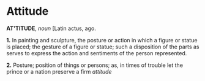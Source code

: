 # Attitude

**AT'TITUDE**, _noun_ \[Latin actus, ago.

**1.** In painting and sculpture, the posture or action in which a figure or statue is placed; the gesture of a figure or statue; such a disposition of the parts as serves to express the action and sentiments of the person represented.

**2.** Posture; position of things or persons; as, in times of trouble let the prince or a nation preserve a firm _attitude_